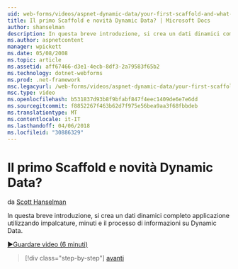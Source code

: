 ```yaml
---
uid: web-forms/videos/aspnet-dynamic-data/your-first-scaffold-and-what-is-dynamic-data
title: Il primo Scaffold e novità Dynamic Data? | Microsoft Docs
author: shanselman
description: In questa breve introduzione, si crea un dati dinamici completo applicazione utilizzando impalcature, minuti e il processo di informazioni su Dynamic Data.
ms.author: aspnetcontent
manager: wpickett
ms.date: 05/08/2008
ms.topic: article
ms.assetid: aff67466-d3e1-4ecb-8df3-2a79583f65b2
ms.technology: dotnet-webforms
ms.prod: .net-framework
msc.legacyurl: /web-forms/videos/aspnet-dynamic-data/your-first-scaffold-and-what-is-dynamic-data
msc.type: video
ms.openlocfilehash: b531837d93b8f9bfabf847f4eec1409de6e7e6dd
ms.sourcegitcommit: f8852267f463b62d7f975e56bea9aa3f68fbbdeb
ms.translationtype: MT
ms.contentlocale: it-IT
ms.lasthandoff: 04/06/2018
ms.locfileid: "30886329"
---
```

<a name="your-first-scaffold-and-what-is-dynamic-data"></a>Il primo Scaffold e novità Dynamic Data?
====================
da [Scott Hanselman](https://github.com/shanselman)

In questa breve introduzione, si crea un dati dinamici completo applicazione utilizzando impalcature, minuti e il processo di informazioni su Dynamic Data.

[&#9654;Guardare video (6 minuti)](https://channel9.msdn.com/Blogs/ASP-NET-Site-Videos/your-first-scaffold-and-what-is-dynamic-data)

> [!div class="step-by-step"]
> [avanti](how-do-i-enable-inline-gridview-editing.md)
